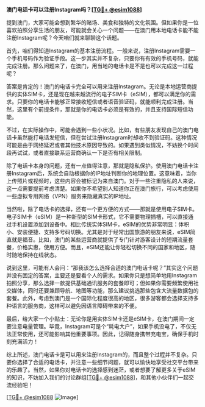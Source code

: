 **澳门电话卡可以注册Instagram吗？[[TG💪+ @esim1088](https://t.me/s/esim1088)]**

提到澳门，大家可能会想到繁华的赌场、美食和独特的文化氛围。但如果你是一位喜欢拍照分享生活的朋友，可能就会关心一个问题——在澳门用本地电话卡能不能注册Instagram呢？今天咱们就来聊聊这个话题。

首先，咱们得知道Instagram的基本注册流程。一般来说，注册Instagram需要一个手机号码作为验证手段。这一步其实并不复杂，只要你有有效的手机号码，就能完成注册。那么问题来了，在澳门，用当地的电话卡是不是也可以完成这一过程呢？

答案是肯定的！澳门的电话卡完全可以用来注册Instagram。无论是本地运营商提供的实体SIM卡，还是现在越来越流行的电子SIM卡（eSIM），都可以满足你的需求。只要你的电话卡能够正常接收短信或者语音验证码，就能顺利完成注册。当然，这里有个前提条件，那就是你的电话卡必须是有效的，并且支持国际短信功能。

不过，在实际操作中，可能会遇到一些小状况。比如，有些朋友发现自己的澳门电话卡虽然能打电话发短信，但在尝试注册Instagram时却收不到验证码。这种情况可能是由于网络延迟或者其他技术原因导致的。如果遇到类似情况，不妨换个时间段再试试，或者直接联系运营商确认一下是否有相关限制。

除了电话卡本身的问题，还有一点值得注意，那就是隐私保护。使用澳门电话卡注册Instagram后，系统会自动根据你的IP地址判断你的地理位置。这意味着，当你上传照片或视频时，这些内容会被标记为来自澳门。对于一些注重隐私的人来说，这一点需要提前考虑清楚。如果你不希望别人知道你正在澳门旅行，可以考虑使用一些虚拟专用网络（VPN）服务来隐藏真实的IP地址。

当然啦，除了电话卡的选择，还有一个更方便的方式——那就是使用电子SIM卡。电子SIM卡（eSIM）是一种新型的SIM卡形式，它不需要物理插槽，可以直接通过手机设置添加到设备中。相比传统实体SIM卡，eSIM的优势非常明显：体积小、安装便捷、支持多号码切换。尤其是对于经常出国旅游的朋友来说，eSIM简直就是福音。比如，澳门的某些运营商就提供了专门针对游客设计的短期流量套餐，价格实惠，使用方便。而且，eSIM还能让你轻松切换不同的国家和地区，随时随地保持在线状态。

说到这里，可能有人会问：“那我该怎么选择合适的澳门电话卡呢？”其实这个问题并没有固定的答案，主要还是要看个人的需求。如果你只是想简单地用Instagram拍照分享，那么选择一款提供基础通讯服务的套餐即可；但如果你需要频繁使用社交媒体，同时还要兼顾导航、地图等功能，那么建议挑选那些包含大流量数据包的套餐。此外，考虑到澳门是一个国际化程度很高的地区，很多游客都会选择支持多种语言的服务商，这样可以避免因语言障碍带来的不便。

最后，给大家一个小贴士：无论你是用实体SIM卡还是eSIM卡，在澳门期间一定要注意电量管理。毕竟，Instagram可是个“耗电大户”，如果手机没电了，不仅无法正常使用，还可能影响其他重要事项。因此，记得随身携带充电宝，确保手机时刻充满活力！

综上所述，澳门电话卡是可以用来注册Instagram的，而且整个过程并不复杂。只要你选择了合适的电话卡，并注意一些细节问题，就可以愉快地享受社交平台带来的乐趣了。当然，如果你对电话卡的选择感到迷茫，或者想要了解更多关于eSIM的知识，不妨加入我们的讨论群组[[TG💪+ @esim1088](https://t.me/s/esim1088)]，和其他小伙伴们一起交流经验吧！

[[TG💪+ @esim1088](https://t.me/s/esim1088) ![Image](https://i.postimg.cc/4NQfJmqS/Snipaste-2025-05-13-00-14-12.png)]